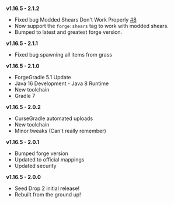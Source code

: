 **v1.16.5 - 2.1.2**  
* Fixed bug Modded Shears Don't Work Properly [#8](https://github.com/EwyBoy/SeedDrop/issues/8)  
* Now support the `forge:shears` tag to work with modded shears.  
* Bumped to latest and greatest forge version.  
  
**v1.16.5 - 2.1.1**  
* Fixed bug spawning all items from grass  
  
**v1.16.5 - 2.1.0**  
* ForgeGradle 5.1 Update  
* Java 16 Development - Java 8 Runtime  
* New toolchain  
* Gradle 7  
  
**v1.16.5 - 2.0.2**  
* CurseGradle automated uploads  
* New toolchain  
* Minor tweaks (Can't really remember)  
  
**v1.16.5 - 2.0.1**  
* Bumped forge version  
* Updated to official mappings  
* Updated security  
  
**v1.16.5 - 2.0.0**  
* Seed Drop 2 initial release!  
* Rebuilt from the ground up!  